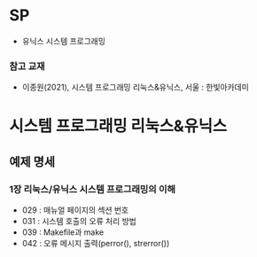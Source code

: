 # SP
* 유닉스 시스템 프로그래밍
### 참고 교재
* 이종원(2021), 시스템 프로그래밍 리눅스&유닉스, 서울 : 한빛아카데미

# 시스템 프로그래밍 리눅스&유닉스
## 예제 명세
### 1장 리눅스/유닉스 시스템 프로그래밍의 이해
* 029 : 매뉴얼 페이지의 섹션 번호
* 031 : 시스템 호출의 오류 처리 방법
* 039 : Makefile과 make
* 042 : 오류 메시지 출력(perror(), strerror())